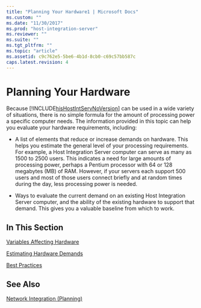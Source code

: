 ```yaml
---
title: "Planning Your Hardware1 | Microsoft Docs"
ms.custom: ""
ms.date: "11/30/2017"
ms.prod: "host-integration-server"
ms.reviewer: ""
ms.suite: ""
ms.tgt_pltfrm: ""
ms.topic: "article"
ms.assetid: c9c762e5-5be6-4b1d-8cb0-c69c57bb587c
caps.latest.revision: 4
---
```

# Planning Your Hardware
Because [!INCLUDE[hisHostIntServNoVersion](../includes/hishostintservnoversion-md.md)] can be used in a wide variety of situations, there is no simple formula for the amount of processing power a specific computer needs. The information provided in this topic can help you evaluate your hardware requirements, including:  
  
-   A list of elements that reduce or increase demands on hardware. This helps you estimate the general level of your processing requirements. For example, a Host Integration Server computer can serve as many as 1500 to 2500 users. This indicates a need for large amounts of processing power, perhaps a Pentium processor with 64 or 128 megabytes (MB) of RAM. However, if your servers each support 500 users and most of those users connect briefly and at random times during the day, less processing power is needed.  
  
-   Ways to evaluate the current demand on an existing Host Integration Server computer, and the ability of the existing hardware to support that demand. This gives you a valuable baseline from which to work.  
  
## In This Section  
 [Variables Affecting Hardware](../core/variables-affecting-hardware.md)  
  
 [Estimating Hardware Demands](../core/estimating-hardware-demands.md)  
  
 [Best Practices](../core/best-practices.md)  
  
## See Also  
 [Network Integration (Planning)](../core/network-integration-planning-2.md)